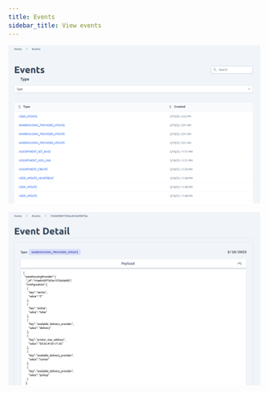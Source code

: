 ```yaml
---
title: Events
sidebar_title: View events
---
```



![diagram](../images/admin-ui/event/events-list.png)

![diagram](../images/admin-ui/event/event-detail.png)